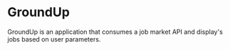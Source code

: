# GroundUp
GroundUp is an application that consumes a job market API and display's jobs based on user parameters.
